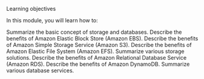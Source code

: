 Learning objectives

In this module, you will learn how to:

Summarize the basic concept of storage and databases.
Describe the benefits of Amazon Elastic Block Store (Amazon EBS).
Describe the benefits of Amazon Simple Storage Service (Amazon S3).
Describe the benefits of Amazon Elastic File System (Amazon EFS).
Summarize various storage solutions.
Describe the benefits of Amazon Relational Database Service (Amazon RDS).
Describe the benefits of Amazon DynamoDB.
Summarize various database services.

